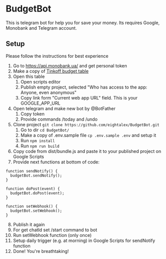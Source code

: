 # BudgetBot

This is telegram bot for help you for save your money. Its requires Google, Monobank and Telegram account.

## Setup

Please follow the instructions for best experience

1. Go to <https://api.monobank.ua/> and get personal token
2. Make a copy of [Tinkoff budget table](https://docs.google.com/spreadsheets/d/1wfJUDVO6tYi0ZvsJtg8CIH2WPOS-0v42NIqOq-yir7Q/copy)
3. Open this table
    1. Open scripts editor
    2. Publish empty project, selected "Who has access to the app: Anyone, even anonymous"
    3. Copy link form "Current web app URL" field. This is your GOOGLE_APP_URL
4. Open telegram and make new bot by @BotFather
    1. Copy token
    2. Provide commands /today and /undo
5. Clone project `git clone https://github.com/eightalex/BudgetBot.git`
    1. Go to dir `cd BudgetBot/`
    2. Make a copy of .env.sample file `cp .env.sample .env` and setup it
    3. Run `npm install`
    4. Run `npm run build`
6. Copy code from dist/bundle.js and paste it to your published project on Google Scripts
7. Provide next functions at bottom of code:
```
function sendNotify() {
  budgetBot.sendNotify();
}

function doPost(event) {
  budgetBot.doPost(event);
}

function setWebhook() {
  budgetBot.setWebhook();
}
```
8. Publish it again
9. For get chatId set /start command to bot
10. Run setWebhook function (only once)
11. Setup daily trigger (e.g. at morning) in Google Scripts for sendNotify function
12. Done! You're breathtaking!
